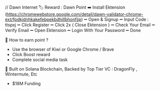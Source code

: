 // Dawn Internet
🏷️ Reward : Dawn Point
➡️ Install Ektension (https://chromewebstore.google.com/detail/dawn-validator-chrome-ext/fpdkjdnhkakefebpekbdhillbhonfjjp) 
➖ Open & Signup 
➖ Input Code : ttspxj
➖ Click Register
➖ Click 2x ( Close Ektension )
➖ Check Your Email 
➖ Verify Email
➖ Open Ektension 
➖ Login With Your Password
➖ Done

📌 How to earn point ?
- Use the browser of Kiwi or Google Chrome / Brave
- Click Boost reward
- Complete social media task

📌 Built on Solana Blockchain, Backed by Top Tier VC : DragonFly , Wintermute, Etc 
- $18M Funding
